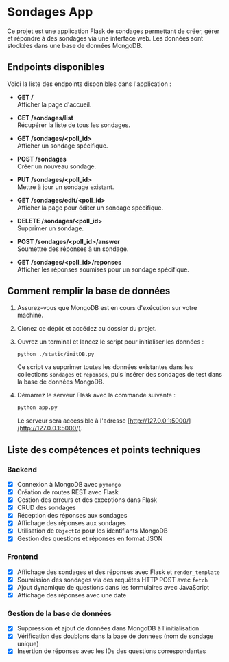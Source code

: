 # Sondages App

Ce projet est une application Flask de sondages permettant de créer, gérer et répondre à des sondages via une interface web. Les données sont stockées dans une base de données MongoDB.

## Endpoints disponibles

Voici la liste des endpoints disponibles dans l'application :

- **GET /**  
  Afficher la page d'accueil.

- **GET /sondages/list**  
  Récupérer la liste de tous les sondages.

- **GET /sondages/<poll_id>**  
  Afficher un sondage spécifique.

- **POST /sondages**  
  Créer un nouveau sondage.

- **PUT /sondages/<poll_id>**  
  Mettre à jour un sondage existant.

- **GET /sondages/edit/<poll_id>**  
  Afficher la page pour éditer un sondage spécifique.

- **DELETE /sondages/<poll_id>**  
  Supprimer un sondage.

- **POST /sondages/<poll_id>/answer**  
  Soumettre des réponses à un sondage.

- **GET /sondages/<poll_id>/reponses**  
  Afficher les réponses soumises pour un sondage spécifique.

## Comment remplir la base de données

1. Assurez-vous que MongoDB est en cours d'exécution sur votre machine.

2. Clonez ce dépôt et accédez au dossier du projet.

3. Ouvrez un terminal et lancez le script pour initialiser les données :

    ```bash
    python ./static/initDB.py
    ```

    Ce script va supprimer toutes les données existantes dans les collections `sondages` et `reponses`, puis insérer des sondages de test dans la base de données MongoDB.

4. Démarrez le serveur Flask avec la commande suivante :

    ```bash
    python app.py
    ```

    Le serveur sera accessible à l'adresse [http://127.0.0.1:5000/](http://127.0.0.1:5000/).

## Liste des compétences et points techniques

### Backend

- [x] Connexion à MongoDB avec `pymongo`
- [x] Création de routes REST avec Flask
- [x] Gestion des erreurs et des exceptions dans Flask
- [x] CRUD des sondages
- [x] Réception des réponses aux sondages
- [x] Affichage des réponses aux sondages
- [x] Utilisation de `ObjectId` pour les identifiants MongoDB
- [x] Gestion des questions et réponses en format JSON

### Frontend

- [x] Affichage des sondages et des réponses avec Flask et `render_template`
- [x] Soumission des sondages via des requêtes HTTP POST avec `fetch`
- [x] Ajout dynamique de questions dans les formulaires avec JavaScript
- [x] Affichage des réponses avec une date

### Gestion de la base de données

- [x] Suppression et ajout de données dans MongoDB à l'initialisation
- [x] Vérification des doublons dans la base de données (nom de sondage unique)
- [x] Insertion de réponses avec les IDs des questions correspondantes
